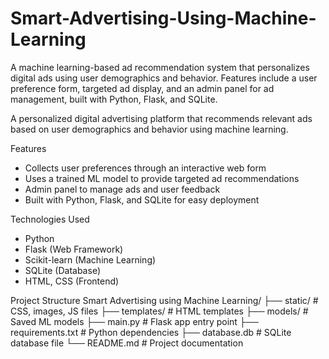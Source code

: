 # Smart-Advertising-Using-Machine-Learning
A machine learning-based ad recommendation system that personalizes digital ads using user demographics and behavior. Features include a user preference form, targeted ad display, and an admin panel for ad management, built with Python, Flask, and SQLite.

A personalized digital advertising platform that recommends relevant ads based on user demographics and behavior using machine learning.

Features
- Collects user preferences through an interactive web form
- Uses a trained ML model to provide targeted ad recommendations
- Admin panel to manage ads and user feedback
- Built with Python, Flask, and SQLite for easy deployment

Technologies Used
- Python  
- Flask (Web Framework)  
- Scikit-learn (Machine Learning)  
- SQLite (Database)  
- HTML, CSS (Frontend)

Project Structure
Smart Advertising using Machine Learning/
├── static/ # CSS, images, JS files
├── templates/ # HTML templates
├── models/ # Saved ML models
├── main.py # Flask app entry point
├── requirements.txt # Python dependencies
├── database.db # SQLite database file
└── README.md # Project documentation
